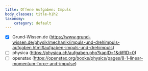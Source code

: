 ```yaml
---
title: Offene Aufgaben: Impuls
body_classes: title-h1h2
taxonomy:
	category: default
---
```


- [x] Grund-Wissen.de (https://www.grund-wissen.de/physik/mechanik/impuls-und-drehimpuls-aufgaben.html#aufgaben-impuls-und-drehimpuls)
- [ ] physica (https://physica.ch/aufgaben.php?kapID=1&diffID=0)
- [ ] openstax (https://openstax.org/books/physics/pages/8-1-linear-momentum-force-and-impulse)